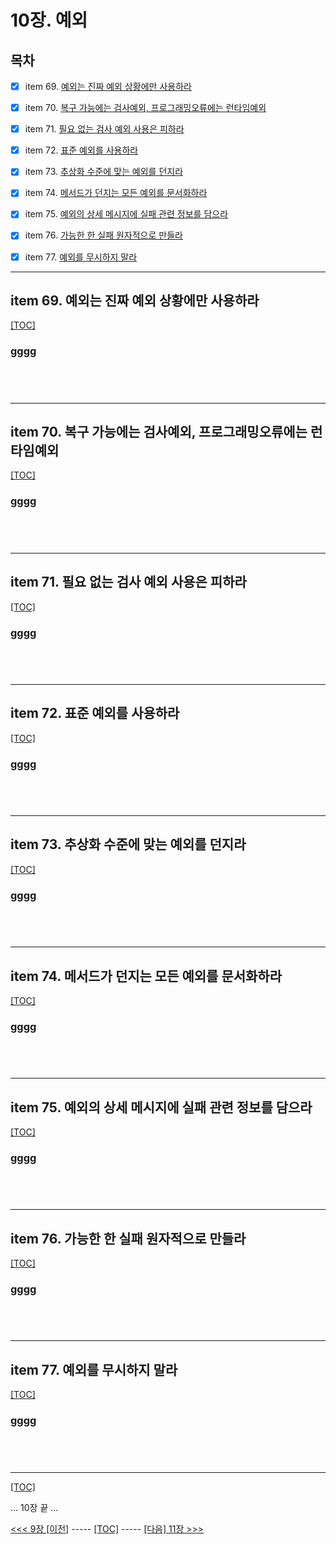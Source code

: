 # 10장. 예외

## 목차

- [x] item 69. [예외는 진짜 예외 상황에만 사용하라](#ffff)
- [x] item 70. [복구 가능에는 검사예외, 프로그래밍오류에는 런타임예외](#ffff)
- [x] item 71. [필요 없는 검사 예외 사용은 피하라](#ffff)
- [x] item 72. [표준 예외를 사용하라](#ffff)
- [x] item 73. [추상화 수준에 맞는 예외를 던지라](#ffff)
- [x] item 74. [메서드가 던지는 모든 예외를 문서화하라](#ffff)
- [x] item 75. [예외의 상세 메시지에 실패 관련 정보를 담으라](#ffff)
- [x] item 76. [가능한 한 실패 원자적으로 만들라](#ffff)
- [x] item 77. [예외를 무시하지 말라](#ffff)



---------------------------------------------------------------

## item 69. 예외는 진짜 예외 상황에만 사용하라

[[TOC]](#목차)

### __gggg__

```java

```

```java

```

```java

```

```java

```


---------------------------------------------------------------

## item 70. 복구 가능에는 검사예외, 프로그래밍오류에는 런타임예외

[[TOC]](#목차)

### __gggg__

```java

```

```java

```

```java

```

```java

```


---------------------------------------------------------------

## item 71. 필요 없는 검사 예외 사용은 피하라

[[TOC]](#목차)

### __gggg__

```java

```

```java

```

```java

```

```java

```


---------------------------------------------------------------

## item 72. 표준 예외를 사용하라

[[TOC]](#목차)

### __gggg__

```java

```

```java

```

```java

```

```java

```


---------------------------------------------------------------

## item 73. 추상화 수준에 맞는 예외를 던지라

[[TOC]](#목차)

### __gggg__

```java

```

```java

```

```java

```

```java

```


---------------------------------------------------------------

## item 74. 메서드가 던지는 모든 예외를 문서화하라

[[TOC]](#목차)

### __gggg__

```java

```

```java

```

```java

```

```java

```


---------------------------------------------------------------

## item 75. 예외의 상세 메시지에 실패 관련 정보를 담으라

[[TOC]](#목차)

### __gggg__

```java

```

```java

```

```java

```

```java

```


---------------------------------------------------------------

## item 76. 가능한 한 실패 원자적으로 만들라

[[TOC]](#목차)

### __gggg__

```java

```

```java

```

```java

```

```java

```


---------------------------------------------------------------

## item 77. 예외를 무시하지 말라

[[TOC]](#목차)

### __gggg__

```java

```

```java

```

```java

```

```java

```


---------------------------------------------------------------

[[TOC]](#목차)


... 10장 끝 ...

[<<< 9장 [이전]](../ch09/README.md) ----- [[TOC]](#목차) -----  [[다음] 11장 >>>](../ch11/README.md)